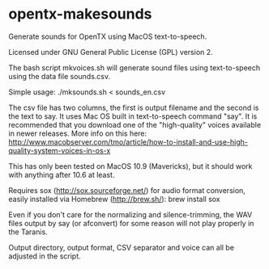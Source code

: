 opentx-makesounds
=================

Generate sounds for OpenTX using MacOS text-to-speech.

Licensed under GNU General Public License (GPL) version 2.

The bash script mkvoices.sh will generate sound files using text-to-speech using the data file sounds.csv.

Simple usage:
./mksounds.sh < sounds_en.csv

The csv file has two columns, the first is output filename and the second is the text to say. It uses Mac OS built in text-to-speech command "say". It is recommended that you download one of the "high-quality" voices available in newer releases. More info on this here:
http://www.macobserver.com/tmo/article/how-to-install-and-use-high-quality-system-voices-in-os-x

This has only been tested on MacOS 10.9 (Mavericks), but it should work with anything after 10.6 at least.

Requires sox (http://sox.sourceforge.net/) for audio format conversion, easily installed via Homebrew (http://brew.sh/):
brew install sox

Even if you don't care for the normalizing and silence-trimming, the WAV files output by say (or afconvert) for some reason will not play properly in the Taranis.

Output directory, output format, CSV separator and voice can all be adjusted in the script.